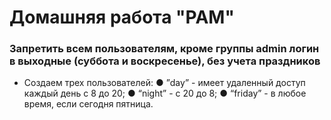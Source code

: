 # Домашняя работа "PAM"

### Запретить всем пользователям, кроме группы admin логин в выходные (суббота и воскресенье), без учета праздников

+ Создаем трех пользователей:
● ”day” - имеет удаленный доступ каждый день с 8 до 20;
● “night” - с 20 до 8;
● “friday” - в любое время, если сегодня пятница.

